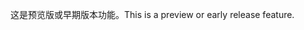 <span data-ttu-id="ebf10-101">这是预览版或早期版本功能。</span><span class="sxs-lookup"><span data-stu-id="ebf10-101">This is a preview or early release feature.</span></span>